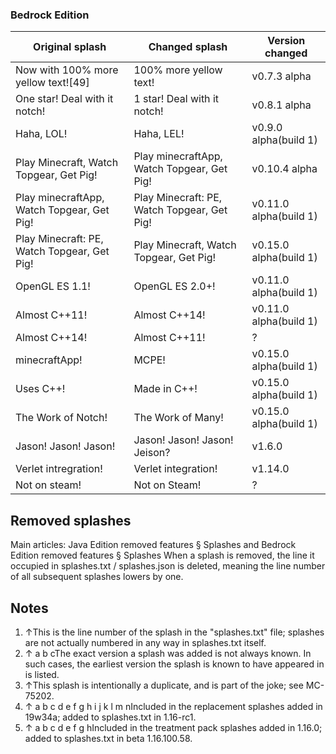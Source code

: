### Bedrock Edition
| Original splash                             | Changed splash                              | Version changed        |
|---------------------------------------------|---------------------------------------------|------------------------|
| Now with 100% more yellow text![49]         | 100% more yellow text!                      | v0.7.3 alpha           |
| One star! Deal with it notch!               | 1 star! Deal with it notch!                 | v0.8.1 alpha           |
| Haha, LOL!                                  | Haha, LEL!                                  | v0.9.0 alpha(build 1)  |
| Play Minecraft, Watch Topgear, Get Pig!     | Play minecraftApp, Watch Topgear, Get Pig!  | v0.10.4 alpha          |
| Play minecraftApp, Watch Topgear, Get Pig!  | Play Minecraft: PE, Watch Topgear, Get Pig! | v0.11.0 alpha(build 1) |
| Play Minecraft: PE, Watch Topgear, Get Pig! | Play Minecraft, Watch Topgear, Get Pig!     | v0.15.0 alpha(build 1) |
| OpenGL ES 1.1!                              | OpenGL ES 2.0+!                             | v0.11.0 alpha(build 1) |
| Almost C++11!                               | Almost C++14!                               | v0.11.0 alpha(build 1) |
| Almost C++14!                               | Almost C++11!                               | ?                      |
| minecraftApp!                               | MCPE!                                       | v0.15.0 alpha(build 1) |
| Uses C++!                                   | Made in C++!                                | v0.15.0 alpha(build 1) |
| The Work of Notch!                          | The Work of Many!                           | v0.15.0 alpha(build 1) |
| Jason! Jason! Jason!                        | Jason! Jason! Jason! Jeison?                | v1.6.0                 |
| Verlet intregration!                        | Verlet integration!                         | v1.14.0                |
| Not on steam!                               | Not on Steam!                               | ?                      |

## Removed splashes
Main articles: Java Edition removed features § Splashes and Bedrock Edition removed features § Splashes
When a splash is removed, the line it occupied in splashes.txt / splashes.json is deleted, meaning the line number of all subsequent splashes lowers by one.

## Notes
1. ↑This is the line number of the splash in the "splashes.txt" file; splashes are not actually numbered in any way in splashes.txt itself.
2. ↑ a b cThe exact version a splash was added is not always known. In such cases, the earliest version the splash is known to have appeared in is listed.
3. ↑This splash is intentionally a duplicate, and is part of the joke; see MC-75202.
4. ↑ a b c d e f g h i j k l m nIncluded in the replacement splashes added in 19w34a; added to splashes.txt in 1.16-rc1.
5. ↑ a b c d e f g hIncluded in the treatment pack splashes added in 1.16.0; added to splashes.txt in beta 1.16.100.58.


